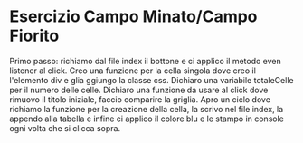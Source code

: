 # Esercizio Campo Minato/Campo Fiorito

Primo passo: richiamo dal file index il bottone e ci applico il metodo even listener al click. Creo una funzione per la cella singola dove creo il l'elemento div e glia ggiungo la classe css. Dichiaro una variabile totaleCelle per il numero delle celle. Dichiaro una funzione da usare al click dove rimuovo il titolo iniziale, faccio comparire la griglia. Apro un ciclo dove richiamo la funzione per la creazione della cella, la scrivo nel file index, la appendo alla tabella e infine ci applico il colore blu e le stampo in console ogni volta che si clicca sopra.